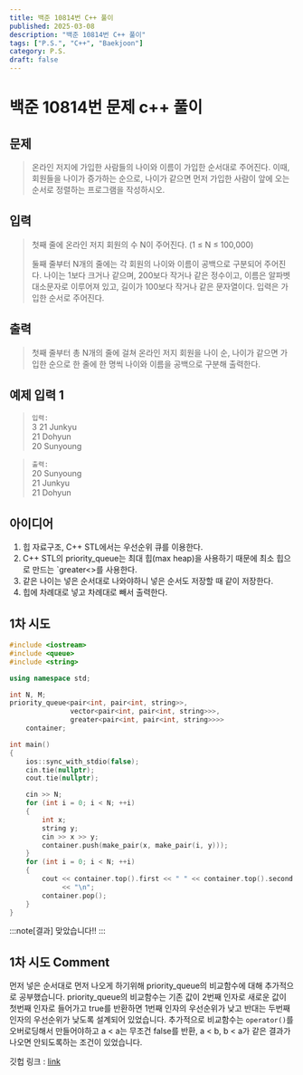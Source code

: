 ```yaml
---
title: 백준 10814번 C++ 풀이 
published: 2025-03-08
description: "백준 10814번 C++ 풀이"
tags: ["P.S.", "C++", "Baekjoon"]
category: P.S.
draft: false
---
```


# 백준 10814번 문제 c++ 풀이

## 문제 

> 온라인 저지에 가입한 사람들의 나이와 이름이 가입한 순서대로 주어진다. 이때, 회원들을 나이가 증가하는 순으로, 나이가 같으면 먼저 가입한 사람이 앞에 오는 순서로 정렬하는 프로그램을 작성하시오.

## 입력

> 첫째 줄에 온라인 저지 회원의 수 N이 주어진다. (1 ≤ N ≤ 100,000)
>
> 둘째 줄부터 N개의 줄에는 각 회원의 나이와 이름이 공백으로 구분되어 주어진다. 나이는 1보다 크거나 같으며, 200보다 작거나 같은 정수이고, 이름은 알파벳 대소문자로 이루어져 있고, 길이가 100보다 작거나 같은 문자열이다. 입력은 가입한 순서로 주어진다.

## 출력

> 첫째 줄부터 총 N개의 줄에 걸쳐 온라인 저지 회원을 나이 순, 나이가 같으면 가입한 순으로 한 줄에 한 명씩 나이와 이름을 공백으로 구분해 출력한다.



## 예제 입력 1

> `입력:`  
> 3
> 21 Junkyu  
>21 Dohyun  
> 20 Sunyoung  


>`출력:`  
> 20 Sunyoung  
> 21 Junkyu  
> 21 Dohyun  
 
## 아이디어

1. 힙 자료구조, C++ STL에서는 우선순위 큐를 이용한다.
2. C++ STL의 priority_queue는 최대 힙(max heap)을 사용하기 때문에 최소 힙으로 만드는 `greater<>를 사용한다.
3. 같은 나이는 넣은 순서대로 나와야하니 넣은 순서도 저장할 때 같이 저장한다.
4. 힙에 차례대로 넣고 차례대로 빼서 출력한다. 


## 1차 시도

```cpp
#include <iostream>
#include <queue>
#include <string>

using namespace std;

int N, M;
priority_queue<pair<int, pair<int, string>>,
               vector<pair<int, pair<int, string>>>,
               greater<pair<int, pair<int, string>>>>
    container;

int main()
{
    ios::sync_with_stdio(false);
    cin.tie(nullptr);
    cout.tie(nullptr);

    cin >> N;
    for (int i = 0; i < N; ++i)
    {
        int x;
        string y;
        cin >> x >> y;
        container.push(make_pair(x, make_pair(i, y)));
    }
    for (int i = 0; i < N; ++i)
    {
        cout << container.top().first << " " << container.top().second.second
             << "\n";
        container.pop();
    }
}
```

:::note[결과]
맞았습니다!!
:::



## 1차 시도 Comment

먼저 넣은 순서대로 먼저 나오게 하기위해 priority_queue의 비교함수에 대해 추가적으로 공부했습니다.
priority_queue의 비교함수는 기존 값이 2번째 인자로 새로운 값이 첫번째 인자로 들어가고 true를 반환하면 1번째 인자의 우선순위가 낮고 반대는 두번째 인자의 우선순위가 낮도록 설계되어 있었습니다. 추가적으로 비교함수는 `operator()`를 오버로딩해서 만들어야하고 a < a는 무조건 false를 반환, a < b, b < a가 같은 결과가 나오면 안되도록하는 조건이 있었습니다.


깃헙 링크 : [link](https://github.com/Ushio-Hayase/Baekjoon/tree/main/%EB%B0%B1%EC%A4%80/Silver/10814.%E2%80%85%EB%82%98%EC%9D%B4%EC%88%9C%E2%80%85%EC%A0%95%EB%A0%AC)
